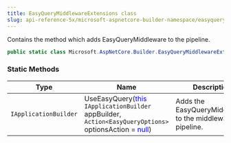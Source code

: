 ```yaml
---
title: EasyQueryMiddlewareExtensions class
slug: api-reference-5x/microsoft-aspnetcore-builder-namespace/easyquerymiddlewareextensions-class
---
```



Contains the method which adds EasyQueryMiddleware to the pipeline.
```csharp
public static class Microsoft.AspNetCore.Builder.EasyQueryMiddlewareExtensions

```

### Static Methods

| Type | Name | Description | 
| --- | --- | --- | 
| `IApplicationBuilder` | UseEasyQuery(<span style='color: blue'>this</span> `IApplicationBuilder` appBuilder, `Action<EasyQueryOptions>` optionsAction = <span style='color: blue'>null</span>) | Adds the EasyQueryMiddleware to the middleware pipeline. |